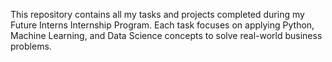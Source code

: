 This repository contains all my tasks and projects completed during my Future Interns Internship Program. Each task focuses on applying Python, Machine Learning, and Data Science concepts to solve real-world business problems.
